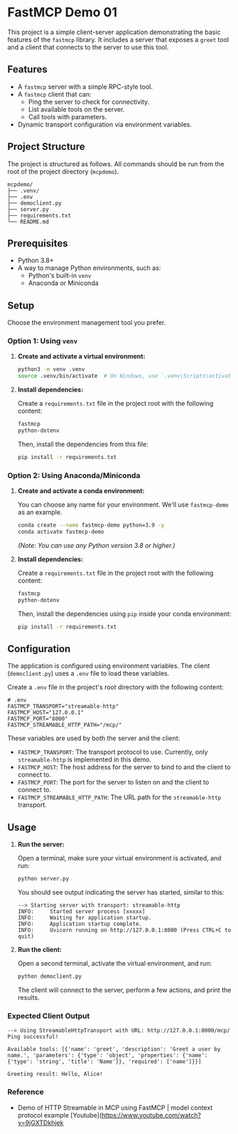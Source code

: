# FastMCP Demo 01

This project is a simple client-server application demonstrating the basic features of the `fastmcp` library. It includes a server that exposes a `greet` tool and a client that connects to the server to use this tool.

## Features

- A `fastmcp` server with a simple RPC-style tool.
- A `fastmcp` client that can:
    - Ping the server to check for connectivity.
    - List available tools on the server.
    - Call tools with parameters.
- Dynamic transport configuration via environment variables.

## Project Structure

The project is structured as follows. All commands should be run from the root of the project directory (`mcpdemo`).

```
mcpdemo/
├── .venv/
├── .env
├── democlient.py
├── server.py
├── requirements.txt
└── README.md
```

## Prerequisites

- Python 3.8+
- A way to manage Python environments, such as:
    - Python's built-in `venv`
    - Anaconda or Miniconda

## Setup

Choose the environment management tool you prefer.

### Option 1: Using `venv`

1.  **Create and activate a virtual environment:**

    ```sh
    python3 -m venv .venv
    source .venv/bin/activate  # On Windows, use `.venv\Scripts\activate`
    ```

2.  **Install dependencies:**

    Create a `requirements.txt` file in the project root with the following content:

    ```txt
    fastmcp
    python-dotenv
    ```

    Then, install the dependencies from this file:

    ```sh
    pip install -r requirements.txt
    ```

### Option 2: Using Anaconda/Miniconda

1.  **Create and activate a conda environment:**

    You can choose any name for your environment. We'll use `fastmcp-demo` as an example.

    ```sh
    conda create --name fastmcp-demo python=3.9 -y
    conda activate fastmcp-demo
    ```
    *(Note: You can use any Python version 3.8 or higher.)*

2.  **Install dependencies:**

    Create a `requirements.txt` file in the project root with the following content:

    ```txt
    fastmcp
    python-dotenv
    ```

    Then, install the dependencies using `pip` inside your conda environment:

    ```sh
    pip install -r requirements.txt
    ```

## Configuration

The application is configured using environment variables. The client (`democlient.py`) uses a `.env` file to load these variables.

Create a `.env` file in the project's root directory with the following content:

```env
# .env
FASTMCP_TRANSPORT="streamable-http"
FASTMCP_HOST="127.0.0.1"
FASTMCP_PORT="8000"
FASTMCP_STREAMABLE_HTTP_PATH="/mcp/"
```

These variables are used by both the server and the client:

-   `FASTMCP_TRANSPORT`: The transport protocol to use. Currently, only `streamable-http` is implemented in this demo.
-   `FASTMCP_HOST`: The host address for the server to bind to and the client to connect to.
-   `FASTMCP_PORT`: The port for the server to listen on and the client to connect to.
-   `FASTMCP_STREAMABLE_HTTP_PATH`: The URL path for the `streamable-http` transport.

## Usage

1.  **Run the server:**

    Open a terminal, make sure your virtual environment is activated, and run:

    ```sh
    python server.py
    ```

    You should see output indicating the server has started, similar to this:
    ```
    --> Starting server with transport: streamable-http
    INFO:     Started server process [xxxxx]
    INFO:     Waiting for application startup.
    INFO:     Application startup complete.
    INFO:     Uvicorn running on http://127.0.0.1:8000 (Press CTRL+C to quit)
    ```

2.  **Run the client:**

    Open a second terminal, activate the virtual environment, and run:

    ```sh
    python democlient.py
    ```

    The client will connect to the server, perform a few actions, and print the results.

### Expected Client Output

```
--> Using StreamableHttpTransport with URL: http://127.0.0.1:8000/mcp/
Ping successful!

Available tools: [{'name': 'greet', 'description': 'Greet a user by name.', 'parameters': {'type': 'object', 'properties': {'name': {'type': 'string', 'title': 'Name'}}, 'required': ['name']}}]

Greeting result: Hello, Alice!

```


### Reference
- Demo of HTTP Streamable in MCP using FastMCP | model context protocol example [Youtube](https://www.youtube.com/watch?v=9jGXTDkhjek
